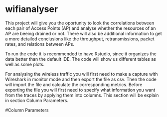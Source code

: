 # wifianalyser
This project will give you the oportunity to look the correlations between each pair of Access Points (AP) and analyse whether the resources of an AP are beeing drained or not. There will also be additional information to get a more detailed conclusions like the throughput, retransmissions, packet rates, and relations between APs.

To run the code it is recommended to have Rstudio, since it organizes the data better than the default IDE. The code will show us 
different tables as well as some plots. 

For analysing the wireless traffic you will first need to make a capture with Wireshark in monitor mode and then export the file as csv.
Then the code will import the file and calculate the corresponding metrics. Before exporting the file you will first need to specify what
information you want from the traces by applying them into columns. This section will be explain in section Column Parameters.


#Column Parameters
